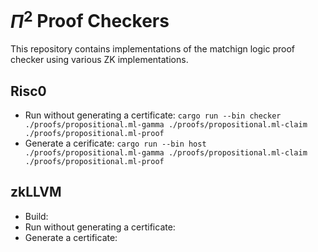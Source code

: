 # $\Pi^2$ Proof Checkers

This repository contains implementations of the matchign logic proof checker using various ZK implementations.

## Risc0

* Run without generating a certificate: `cargo run --bin checker ./proofs/propositional.ml-gamma ./proofs/propositional.ml-claim ./proofs/propositional.ml-proof`
* Generate a cerificate: `cargo run --bin host ./proofs/propositional.ml-gamma ./proofs/propositional.ml-claim ./proofs/propositional.ml-proof`

## zkLLVM

* Build:
* Run without generating a certificate:
* Generate a certificate:
